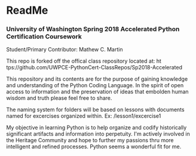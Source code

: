 # ReadMe

### University of Washington Spring 2018 Accelerated Python Certification Coursework
Student/Primary Contributor: Mathew C. Martin

This repo is forked off the offical class repository located at: ht tps://github.com/UWPCE-PythonCert-ClassRepos/Sp2018-Accelerated

This repository and its contents are for the purpose of gaining knowledge and understanding of the Python Coding Language. In the spirit of open access to information and the preservation of ideas that embolden human wisdom and truth please feel free to share.

The naming system for folders will be based on lessons with documents named for excercises organized within. Ex: /lesson1/excercise1

My objective in learning Python is to help organize and codify historically significant artifacts and information into perpetuity. I'm actively involved in the Heritage Community and hope to further my passions thru more intelligent and refined processes. Python seems a wonderful fit for me.
